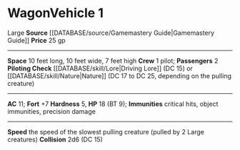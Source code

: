﻿---
ac: '11'
fortitude: '+7'
hardness: '5'
hp: '18'
id: '12'
item_category: Vehicles
land_speed: '2'
level: '1'
max_speed: '2'
name: Wagon
price: 25 gp
rarity: Common
size: Large
source: '[[DATABASE/source/Gamemastery Guide|Gamemastery Guide]]'
type: Vehicle

---
# Wagon<span class="item-type">Vehicle 1</span>

<span class="trait-size item-trait">Large</span>
**Source** [[DATABASE/source/Gamemastery Guide|Gamemastery Guide]]
**Price** 25 gp

---
**Space** 10 feet long, 10 feet wide, 7 feet high
**Crew** 1 pilot; **Passengers** 2
**Piloting Check** [[DATABASE/skill/Lore|Driving Lore]] (DC 15) or [[DATABASE/skill/Nature|Nature]] (DC 17 to DC 25, depending on the pulling creature)

---
**AC** 11; **Fort** +7
**Hardness** 5, **HP** 18 (BT 9); **Immunities** critical hits, object immunities, precision damage

---
**Speed** the speed of the slowest pulling creature (pulled by 2 Large creatures)
**Collision** 2d6 (DC 15)